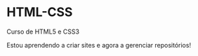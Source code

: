 # HTML-CSS
 Curso de HTML5 e CSS3

Estou aprendendo a criar sites e agora a gerenciar repositórios!
